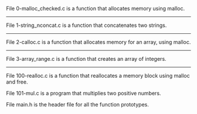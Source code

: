 File 0-malloc_checked.c is a function that allocates memory using malloc.
********************************************************************

File 1-string_nconcat.c is a function that concatenates two strings.
********************************************************************

File 2-calloc.c is a function that allocates memory for an array, using malloc.
*********************************************************************

File 3-array_range.c is a function that creates an array of integers.
*********************************************************************

File 100-realloc.c is a function that reallocates a memory block using malloc and free.

File 101-mul.c is a program that multiplies two positive numbers.

File main.h is the header file for all the function prototypes.